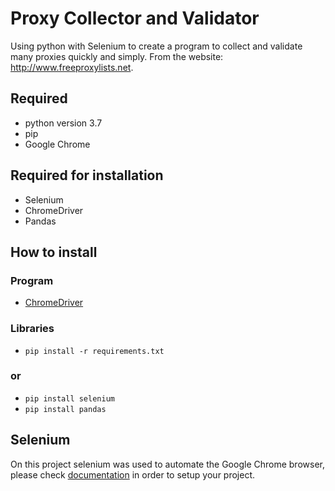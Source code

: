 # Proxy Collector and Validator
Using python with Selenium to create a program to collect and validate many proxies quickly and simply. From the website: http://www.freeproxylists.net.

## Required 
- python version 3.7
- pip
- Google Chrome

## Required for installation
- Selenium
- ChromeDriver
- Pandas

## How to install
### Program
- [ChromeDriver](https://chromedriver.chromium.org/downloads)
### Libraries
- `pip install -r requirements.txt`
### or
- `pip install selenium`
- `pip install pandas`

## Selenium
On this project selenium was used to automate the Google Chrome browser,  please check [documentation](https://selenium-python.readthedocs.io/index.html) in order to setup your project.
